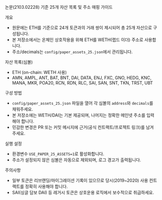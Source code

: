 논문(2103.02228) 기준 25개 자산 목록 및 주소 매핑 가이드

개요
- 원문에는 ETH를 기준으로 24개 토큰과의 거래 쌍이 제시되어 총 25개 자산으로 구성됩니다.
- 본 저장소에서는 온체인 상호작용을 위해 ETH를 WETH(랩드 이더) 주소로 사용합니다.
- 주소/decimals는 `config/paper_assets_25.json`에서 관리됩니다.

자산 목록(심볼)
- ETH (on-chain: WETH 사용)
- AMN, AMPL, ANT, BAT, BNT, DAI, DATA, ENJ, FXC, GNO, HEDG, KNC, MANA, MKR, POA20, RCN, RDN, RLC, SAI, SAN, SNT, TKN, TRST, UBT

구성 방법
- `config/paper_assets_25.json` 파일을 열어 각 심볼의 `address`와 `decimals`를 채워주세요.
- 본 저장소에는 WETH/DAI는 기본 제공되며, 나머지는 정확한 메인넷 주소를 입력해야 합니다.
- 민감한 변경은 PR 또는 커밋 메시지에 근거(공식 컨트랙트/프로젝트 링크)를 남겨주세요.

실행 설정
- 환경변수 `USE_PAPER_25_ASSETS=1`로 활성화합니다.
- 주소가 설정되지 않은 심볼은 자동으로 제외되며, 로그 경고가 출력됩니다.

주의사항
- 일부 토큰은 리브랜딩/마이그레이션 기록이 있으므로 당시(2019~2020) 사용 컨트랙트를 정확히 사용해야 합니다.
- SAI(싱글 담보 DAI) 등 레거시 토큰은 상호운용 로직에서 보수적으로 취급하세요.


